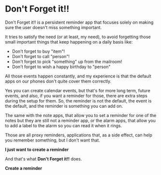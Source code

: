 # Don't Forget it!!

Don't Forget it!! is a persistent reminder app that focuses solely on making sure the user doesn't miss something important.

It tries to satisfy the need (or at least, my need), to avoid forgetting those small important things that keep happening on a daily basis like:
 - Don't forget to buy "item"!
 - Don't forget to call "person"!
 - Don't forget to pick "something" up from the mailroom!
 - Don't forget to wish a happy birthday to "person"
 
All those events happen constantly, and my experience is that the default apps on our phones don't quite cover them correctly.

Yes you can create calendar events, but that's for more long term, future events, and also, if you want a reminder for those, 
there are extra steps during the setup for them. So, the reminder is not the default, the event is the default, and the reminder 
is something you can add on.

The same with the note apps, that allow you to set a reminder for one of the notes but they are still not a reminder app, or the
alarm apps, that allow you to add a label to the alarm so you can read it when it rings.

Those are all proxy reminders, applications that, as a side effect, can help you remember something, but I don't want that.

**I just want to create a reminder**

And that's what **Don't Forget it!!** does.

**Create a reminder**
